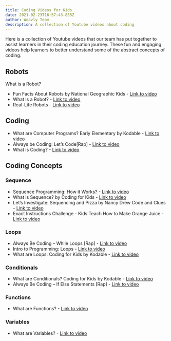 ```yaml
---
title: Coding Videos for Kids
date: 2021-02-23T16:57:43.855Z
author: Weavly Team
description: A collection of Youtube videos about coding
---
```

Here is a collection of Youtube videos that our team has put together to assist learners in their coding education journey. These fun and engaging videos help learners to better understand some of the abstract concepts of coding.

## Robots

What is a Robot?

* Fun Facts About Robots by National Geographic Kids - [Link to video](<https://www.youtube.com/watch?v=UuPAImipntw >)
* What is a Robot? - [Link to video](<https://www.youtube.com/watch?v=6iJu9-8pjcQ&t=11s >)
* Real-Life Robots - [Link to video](<https://www.youtube.com/watch?v=8wHJjLMnikU >)

## Coding

* What are Computer Programs? Early Elementary by Kodable - [Link to video](<https://www.youtube.com/watch?v=J12LblSKz-0 >)
* Always be Coding: Let’s Code\[Rap] - [Link to video](<https://www.youtube.com/watch?v=QPX6fED8j4s >)
* What is Coding? - [Link to video](https://www.youtube.com/watch?v=j-3eArinB7E)

## Coding Concepts

### Sequence

* Sequence Programming: How it Works? - [Link to video](<https://www.youtube.com/watch?v=LcIJJdbG9VE >)
* What is Sequence? by Coding for Kids - [Link to video](<https://www.youtube.com/watch?v=v_Pc3UnePZY >)
* Let’s Investigate: Sequencing and Pizza by Nancy Drew Code and Clues - [Link to video](<https://www.youtube.com/watch?v=iJDgRB-iQFQ >)
* Exact Instructions Challenge - Kids Teach How to Make Orange Juice - [Link to video](<https://www.youtube.com/watch?v=_eLM6O9JJvk&t=3s >)

### Loops

* Always Be Coding – While Loops \[Rap] - [Link to video](https://www.youtube.com/watch?v=QPX6fED8j4s)
* Intro to Programming: Loops - [Link to video](https://www.youtube.com/watch?v=wxds6MAtUQ0)
* What are Loops: Coding for Kids by Kodable - [Link to video](<https://www.youtube.com/watch?v=r3Ti5Xp9W8A >)

### Conditionals

* What are Conditionals? Coding for Kids by Kodable - [Link to video](<https://www.youtube.com/watch?v=dJYIRcsdHWg >)
* Always Be Coding – If Else Statements \[Rap] - [Link to video](<Always Be Coding – If Else Statements [Rap]>)

### Functions

* What are Functions? - [Link to video](<https://www.youtube.com/watch?v=3JIZ40yuZL0 >)

### Variables

* What are Variables? - [Link to video](<https://www.youtube.com/watch?v=xjZDZ1TJe4o >)